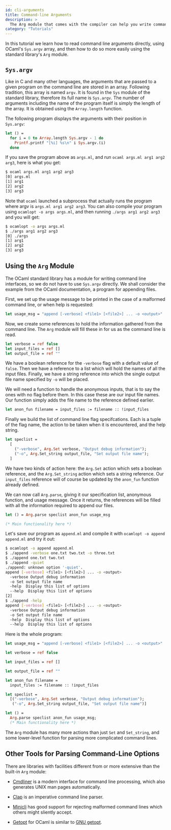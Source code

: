 ```yaml
---
id: cli-arguments
title: Command-line Arguments
description: >
  The Arg module that comes with the compiler can help you write command line interfaces
category: "Tutorials"
---
```


<!-- 
## Reference Documentation
- [Sys module](https://ocaml.org/manual/5.2/api/Sys.html) - System interface including Sys.argv
- [Arg module](https://ocaml.org/manual/5.2/api/Arg.html) - Parsing of command line arguments
- [Array module](https://ocaml.org/manual/5.2/api/Array.html) - Operations on arrays
- [Cmdliner documentation](https://erratique.ch/software/cmdliner/doc/Cmdliner) - Modern CLI library
- [Cmdliner tutorial](https://erratique.ch/software/cmdliner/doc/tutorial.html) - Getting started with Cmdliner
-->

In this tutorial we learn how to read command line arguments directly, using
OCaml's `Sys.argv` array, and then how to do so more easily using the standard
library's `Arg` module.

## `Sys.argv`

Like in C and many other languages, the arguments that are passed to a given
program on the command line are stored in an array. Following tradition, this
array is named `argv`. It is found in the `Sys` module of the standard library,
therefore its full name is `Sys.argv`. The number of arguments including the
name of the program itself is simply the length of the array. It is obtained
using the `Array.length` function.

The following program displays the arguments with their position in `Sys.argv`:

<!-- $MDX file=examples/args.ml -->
```ocaml
let () =
  for i = 0 to Array.length Sys.argv - 1 do
    Printf.printf "[%i] %s\n" i Sys.argv.(i)
  done
```

If you save the program above as `args.ml`, and run `ocaml args.ml arg1 arg2
arg3`, here is what you get:

<!-- $MDX dir=examples -->
```sh
$ ocaml args.ml arg1 arg2 arg3
[0] args.ml
[1] arg1
[2] arg2
[3] arg3
```

Note that `ocaml` launched a subprocess that actually runs the program where
argv is `args.ml arg1 arg2 arg3`. You can also compile your program using
`ocamlopt -o args args.ml`, and then running `./args arg1 arg2 arg3` and you
will get:

<!-- $MDX dir=examples -->
```sh
$ ocamlopt -o args args.ml
$ ./args arg1 arg2 arg3
[0] ./args
[1] arg1
[2] arg2
[3] arg3
```

## Using the `Arg` Module

The OCaml standard library has a module for writing command line interfaces, so
we do not have to use `Sys.argv` directly. We shall consider the example from
the OCaml documentation, a program for appending files.

First, we set up the usage message to be printed in the case of a malformed
command line, or when help is requested:

<!-- $MDX file=examples/append.ml,part=0 -->
```ocaml
let usage_msg = "append [-verbose] <file1> [<file2>] ... -o <output>"
```

Now, we create some references to hold the information gathered from the
command line. The `Arg` module will fill these in for us as the command line is
read.

<!-- $MDX file=examples/append.ml,part=1 -->
```ocaml
let verbose = ref false
let input_files = ref []
let output_file = ref ""
```

We have a boolean reference for the `-verbose` flag with a default value of
`false`. Then we have a reference to a list which will hold the names of all
the input files. Finally, we have a string reference into which the single
output file name specified by `-o` will be placed.

We will need a function to handle the anonymous inputs, that is to say the ones
with no flag before them. In this case these are our input file names. Our
function simply adds the file name to the reference defined earlier.

<!-- $MDX file=examples/append.ml,part=2 -->
```ocaml
let anon_fun filename = input_files := filename :: !input_files
```

Finally we build the list of command line flag specifcations. Each is a tuple
of the flag name, the action to be taken when it is encountered, and the help
string.

<!-- $MDX file=examples/append.ml,part=3 -->
```ocaml
let speclist =
  [
    ("-verbose", Arg.Set verbose, "Output debug information");
    ("-o", Arg.Set_string output_file, "Set output file name");
  ]
```

We have two kinds of action here: the `Arg.Set` action which sets a boolean
reference, and the `Arg.Set_string` action which sets a string reference. Our
`input_files` reference will of course be updated by the `anon_fun` function
already defined.

We can now call `Arg.parse`, giving it our specification list, anonymous
function, and usage message. Once it returns, the references will be filled
with all the information required to append our files.

<!-- $MDX file=examples/append.ml,part=4 -->
```ocaml
let () = Arg.parse speclist anon_fun usage_msg

(* Main functionality here *)
```

Let's save our program as `append.ml` and compile it with `ocamlopt -o append
append.ml` and try it out:

<!-- $MDX dir=examples -->
```sh
$ ocamlopt -o append append.ml
$ ./append -verbose one.txt two.txt -o three.txt
$ ./append one.txt two.txt
$ ./append -quiet
./append: unknown option '-quiet'.
append [-verbose] <file1> [<file2>] ... -o <output>
  -verbose Output debug information
  -o Set output file name
  -help  Display this list of options
  --help  Display this list of options
[2]
$ ./append -help
append [-verbose] <file1> [<file2>] ... -o <output>
  -verbose Output debug information
  -o Set output file name
  -help  Display this list of options
  --help  Display this list of options
```

Here is the whole program:

```ocaml
let usage_msg = "append [-verbose] <file1> [<file2>] ... -o <output>"

let verbose = ref false

let input_files = ref []

let output_file = ref ""

let anon_fun filename =
  input_files := filename :: !input_files

let speclist =
  [("-verbose", Arg.Set verbose, "Output debug information");
   ("-o", Arg.Set_string output_file, "Set output file name")]

let () =
  Arg.parse speclist anon_fun usage_msg;
  (* Main functionality here *)
```

The `Arg` module has many more actions than just `Set` and `Set_string`, and
some lower-level function for parsing more complicated command lines.

## Other Tools for Parsing Command-Line Options

There are libraries with facilities different from or more extensive than the
built-in `Arg` module:

* [Cmdliner](https://erratique.ch/software/cmdliner/doc/Cmdliner) is a modern
  interface for command line processing, which also generates UNIX man pages
  automatically.

* [Clap](https://opam.ocaml.org/packages/clap/) is an imperative command line
  parser.

* [Minicli](https://opam.ocaml.org/packages/minicli/) has good support for
  rejecting malformed command lines which others might sliently accept.

* [Getopt](https://opam.ocaml.org/packages/getopt/) for OCaml is similar to
  [GNU getopt](https://www.gnu.org/software/libc/manual/html_node/Getopt.html).
